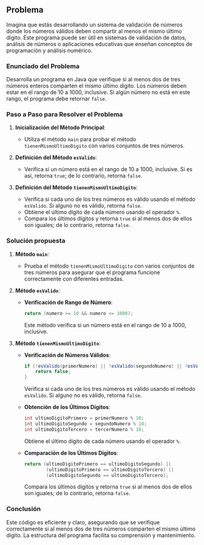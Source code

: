 ## Problema
Imagina que estás desarrollando un sistema de validación de números donde los números válidos deben compartir al menos el mismo último dígito. Este programa puede ser útil en sistemas de validación de datos, análisis de números o aplicaciones educativas que enseñan conceptos de programación y análisis numérico.

### Enunciado del Problema
Desarrolla un programa en Java que verifique si al menos dos de tres números enteros comparten el mismo último dígito. Los números deben estar en el rango de 10 a 1000, inclusive. Si algún número no está en este rango, el programa debe retornar `false`.

### Paso a Paso para Resolver el Problema

1. **Inicialización del Método Principal**:
   - Utiliza el método `main` para probar el método `tienenMismoUltimoDigito` con varios conjuntos de tres números.

2. **Definición del Método `esValido`**:
   - Verifica si un número está en el rango de 10 a 1000, inclusive. Si es así, retorna `true`; de lo contrario, retorna `false`.

3. **Definición del Método `tienenMismoUltimoDigito`**:
   - Verifica si cada uno de los tres números es válido usando el método `esValido`. Si alguno no es válido, retorna `false`.
   - Obtiene el último dígito de cada número usando el operador `%`.
   - Compara los últimos dígitos y retorna `true` si al menos dos de ellos son iguales; de lo contrario, retorna `false`.

### Solución propuesta

1. **Método `main`**:
   - Prueba el método `tienenMismoUltimoDigito` con varios conjuntos de tres números para asegurar que el programa funcione correctamente con diferentes entradas.

2. **Método `esValido`**:
   - **Verificación de Rango de Número**:
     ```java
     return (numero >= 10 && numero <= 1000);
     ```
     Este método verifica si un número está en el rango de 10 a 1000, inclusive.

3. **Método `tienenMismoUltimoDigito`**:
   - **Verificación de Números Válidos**:
     ```java
     if (!esValido(primerNumero) || !esValido(segundoNumero) || !esValido(tercerNumero)) {
         return false;
     }
     ```
     Verifica si cada uno de los tres números es válido usando el método `esValido`. Si alguno no es válido, retorna `false`.

   - **Obtención de los Últimos Dígitos**:
     ```java
     int ultimoDigitoPrimero = primerNumero % 10;
     int ultimoDigitoSegundo = segundoNumero % 10;
     int ultimoDigitoTercero = tercerNumero % 10;
     ```
     Obtiene el último dígito de cada número usando el operador `%`.

   - **Comparación de los Últimos Dígitos**:
     ```java
     return (ultimoDigitoPrimero == ultimoDigitoSegundo) ||
             (ultimoDigitoPrimero == ultimoDigitoTercero) ||
             (ultimoDigitoSegundo == ultimoDigitoTercero);
     ```
     Compara los últimos dígitos y retorna `true` si al menos dos de ellos son iguales; de lo contrario, retorna `false`.

### Conclusión

Este código es eficiente y claro, asegurando que se verifique correctamente si al menos dos de tres números comparten el mismo último dígito. La estructura del programa facilita su comprensión y mantenimiento.